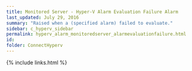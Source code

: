 ```yaml
---
title: ﻿Monitored Server - Hyper-V Alarm Evaluation Failure Alarm
last_updated: July 29, 2016
summary: "Raised when a (specified alarm) failed to evaluate."
sidebar: c_hyperv_sidebar
permalink: hyperv_alarm_monitoredserver_alarmevaluationfailure.html
id:
folder: ConnectHyperv
---
```


{% include links.html %}
